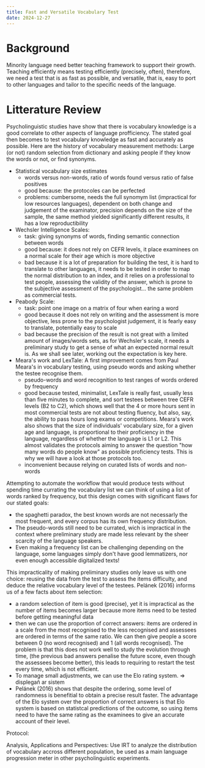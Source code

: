 ```yaml
---
title: Fast and Versatile Vocabulary Test
date: 2024-12-27
---
```

# Background

Minority language need better teaching framework to support their growth.
Teaching efficiently means testing efficiently (precisely, often), therefore, we need a test that is as fast as possible, and versatile, that is, easy to port to other languages and tailor to the specific needs of the language.

# Litterature Review
Psycholinguistic studies have show that there is vocabulary knowledge is a good correlate to other aspects of language profficiency.
The stated goal then becomes to test vocabulary knowledge as fast and accurately  as possible.
Here are the history of vocabulary measurement methods:
Large (or not) random selection from dictionary and asking people if they know the words or not, or find synonyms. 
- Statistical vocabulary size estimates
	- words versus non-words, ratio of words found versus ratio of false positives
	- good because: the protocoles can be perfected
	- problems: cumbersome, needs the full synomym list (impractical for low resources languages), dependent on both change and judgement of the examinator, precision depends on the size of the sample, the same method yielded significantly different results, it has a low reproductibility 
- Wechsler Intelligence Scales:
	- task: giving synonyms of words, finding semantic connection between words
	- good because: it does not rely on CEFR levels, it place examinees on a normal scale for their age which is more objective 
	- bad because it is a lot of preparation for building the test, it is hard to translate to other languages, it needs to be tested in order to map the normal distribution to an index, and it relies on a professional to test people, assessing the validity of the answer, which is prone to the subjective assessment of the psychologist... the same problem as commercial tests.
- Peabody Scale:
	- task: point one image on a matrix of four when earing a word
	- good because it does not rely on writing and the assessment is more objective, less prone to the psychologist judgement, it is fearly easy to translate, potentially easy to scale
	- bad because the precision of the result is not great with a limited amount of images/words sets, as for Wechsler's scale, it needs a preliminary study to get a sense of what an expected normal result is. As we shall see later, working out the expectation is key here.
- Meara's work and LexTale: A first improvement comes from Paul Meara's in vocabulary testing, using pseudo words and asking whether the testee recognise them.
	- pseudo-words and word recognition to test ranges of words ordered by frequency
	- good because tested, minimalist, LexTale is really fast, usually less than five minutes to complete, and sort testees between tree CEFR levels (B2 to C2), which shows well that the 4 or more hours sent in most commercial tests are not about testing fluency, but also, say, the ability to pass hours long exams or competitions. Meara's work also shows that the size of individuals' vocabulary size, for a given age and language, is proportional to their proficiency in the language, regardless of whether the language is L1 or L2. This almost validates the protocols aiming to answer the question "how many words do people know" as possible proficiency tests. This is why we will have a look at those protocols too.
	- inconvenient because relying on curated lists of words and non-words

Attempting to automate the workflow that would produce tests without spending time currating the vocabulary list we can think of using a list of words ranked by frequency, but this design comes with significant flaws for our stated goals:
- the spaghetti paradox, the best known words are not necessarly the most frequent, and every corpus has its own frequency distribution.
- The pseudo-words still need to be currated, wich is impractical in the context where preliminary study are made less relevant by the sheer scarcity of the language speakers.
- Even making a frequency list can be challenging depending on the language, some languages simply don't have good lemmatizers, nor even enough accessible digitalized texts!

This impracticality of making preliminary studies only leave us with one choice: reusing the data from the test to assess the items difficulty, and deduce the relative vocabulary level of the testees. Pelánek (2016) informs us of a few facts about item selection:
- a random selection of item is good (precise), yet it is impractical as the number of items becomes larger because more items need to be tested before getting meaningful data
- then we can use the proportion of correct answers: items are ordered in a scale from the most recognised to the less recognised and assessees are ordered in terms of the same ratio. We can then give people a score between 0 (no word recognised) and 1 (all words recognised). The problem is that this does not work well to study the evolution through time, (the previous bad answers penalise the future score, even though the assessees become better), this leads to requiring to restart the test every time, which is not efficient.
- To manage small adjustments, we can use the Elo rating system. => displegañ ar sistem
- Pelánek (2016) shows that despite the ordering, some level of randomness is benefitial to obtain a precise result faster. The advantage of the Elo system over the proportion of correct answers is that Elo system is based on statistcal predictions of the outcome, so using items need to have the same rating as the examinees to give an accurate account of their level.

Protocol:


Analysis, Applications and Perspectives:
Use IRT to analyze the distribution of vocabulary accross different population, be used as a main language progression meter in other psycholinguistic experiments.



